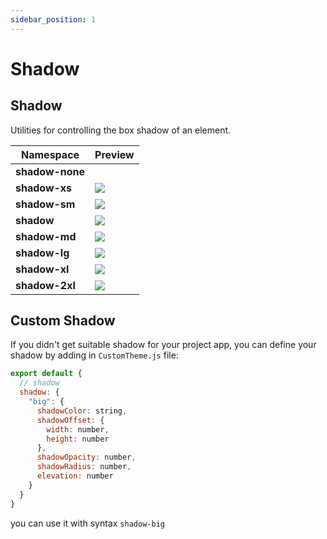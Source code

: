 ```yaml
---
sidebar_position: 1
---
```


# Shadow
## Shadow
Utilities for controlling the box shadow of an element.

Namespace | Preview
--------- | ------
**shadow-none** | <div />
**shadow-xs** | <img src="https://i.imgur.com/Fya45zE.png" />
**shadow-sm** | <img src="https://i.imgur.com/glRFDqD.png" />
**shadow** | <img src="https://i.imgur.com/mIXJxUf.png" />
**shadow-md** | <img src="https://i.imgur.com/7KxCrtM.png" />
**shadow-lg** | <img src="https://i.imgur.com/19sQOeb.png" />
**shadow-xl** | <img src="https://i.imgur.com/MY3kW4f.png" />
**shadow-2xl** | <img src="https://i.imgur.com/HNYp7jr.png" />

## Custom Shadow
If you didn't get suitable shadow for your project app, you can define your shadow by adding in `CustomTheme.js` file:
```javascript
export default {
  // shadow
  shadow: {
    "big": {
      shadowColor: string,
      shadowOffset: {
        width: number,
        height: number
      },
      shadowOpacity: number,
      shadowRadius: number,
      elevation: number
    }
  }
}
```
you can use it with syntax `shadow-big`
